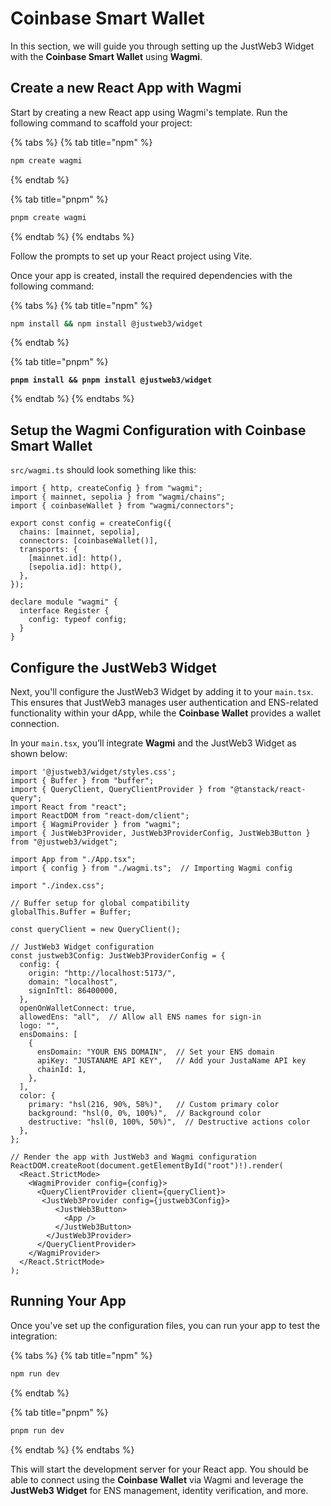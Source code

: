 # Coinbase Smart Wallet

In this section, we will guide you through setting up the JustWeb3 Widget with the **Coinbase Smart Wallet** using **Wagmi**.

## Create a new React App with Wagmi

Start by creating a new React app using Wagmi's template. Run the following command to scaffold your project:

{% tabs %}
{% tab title="npm" %}
```bash
npm create wagmi
```
{% endtab %}

{% tab title="pnpm" %}
```bash
pnpm create wagmi
```
{% endtab %}
{% endtabs %}

Follow the prompts to set up your React project using Vite.

Once your app is created, install the required dependencies with the following command:

{% tabs %}
{% tab title="npm" %}
```bash
npm install && npm install @justweb3/widget
```
{% endtab %}

{% tab title="pnpm" %}
<pre class="language-bash"><code class="lang-bash"><strong>pnpm install &#x26;&#x26; pnpm install @justweb3/widget
</strong></code></pre>
{% endtab %}
{% endtabs %}

## Setup the Wagmi Configuration with Coinbase Smart Wallet

`src/wagmi.ts` should look something like this:

```tsx
import { http, createConfig } from "wagmi";
import { mainnet, sepolia } from "wagmi/chains";
import { coinbaseWallet } from "wagmi/connectors";

export const config = createConfig({
  chains: [mainnet, sepolia],
  connectors: [coinbaseWallet()],
  transports: {
    [mainnet.id]: http(),
    [sepolia.id]: http(),
  },
});

declare module "wagmi" {
  interface Register {
    config: typeof config;
  }
}

```

## Configure the JustWeb3 Widget

Next, you'll configure the JustWeb3 Widget by adding it to your `main.tsx`. This ensures that JustWeb3 manages user authentication and ENS-related functionality within your dApp, while the **Coinbase Wallet** provides a wallet connection.

In your `main.tsx`, you’ll integrate **Wagmi** and the JustWeb3 Widget as shown below:

```tsx
import '@justweb3/widget/styles.css';
import { Buffer } from "buffer";
import { QueryClient, QueryClientProvider } from "@tanstack/react-query";
import React from "react";
import ReactDOM from "react-dom/client";
import { WagmiProvider } from "wagmi";
import { JustWeb3Provider, JustWeb3ProviderConfig, JustWeb3Button } from "@justweb3/widget";

import App from "./App.tsx";
import { config } from "./wagmi.ts";  // Importing Wagmi config

import "./index.css";

// Buffer setup for global compatibility
globalThis.Buffer = Buffer;

const queryClient = new QueryClient();

// JustWeb3 Widget configuration
const justweb3Config: JustWeb3ProviderConfig = {
  config: {
    origin: "http://localhost:5173/",
    domain: "localhost",
    signInTtl: 86400000,
  },
  openOnWalletConnect: true,
  allowedEns: "all",  // Allow all ENS names for sign-in
  logo: "",
  ensDomains: [
    {
      ensDomain: "YOUR ENS DOMAIN",  // Set your ENS domain
      apiKey: "JUSTANAME API KEY",   // Add your JustaName API key
      chainId: 1,
    },
  ],
  color: {
    primary: "hsl(216, 90%, 58%)",   // Custom primary color
    background: "hsl(0, 0%, 100%)",  // Background color
    destructive: "hsl(0, 100%, 50%)",  // Destructive actions color
  },
};

// Render the app with JustWeb3 and Wagmi configuration
ReactDOM.createRoot(document.getElementById("root")!).render(
  <React.StrictMode>
    <WagmiProvider config={config}>
      <QueryClientProvider client={queryClient}>
       <JustWeb3Provider config={justweb3Config}>
          <JustWeb3Button>
            <App />
          </JustWeb3Button>
        </JustWeb3Provider>
      </QueryClientProvider>
    </WagmiProvider>
  </React.StrictMode>
);
```

## Running Your App

Once you've set up the configuration files, you can run your app to test the integration:

{% tabs %}
{% tab title="npm" %}
```bash
npm run dev
```
{% endtab %}

{% tab title="pnpm" %}
```bash
pnpm run dev
```
{% endtab %}
{% endtabs %}

This will start the development server for your React app. You should be able to connect using the **Coinbase Wallet** via Wagmi and leverage the **JustWeb3 Widget** for ENS management, identity verification, and more.
